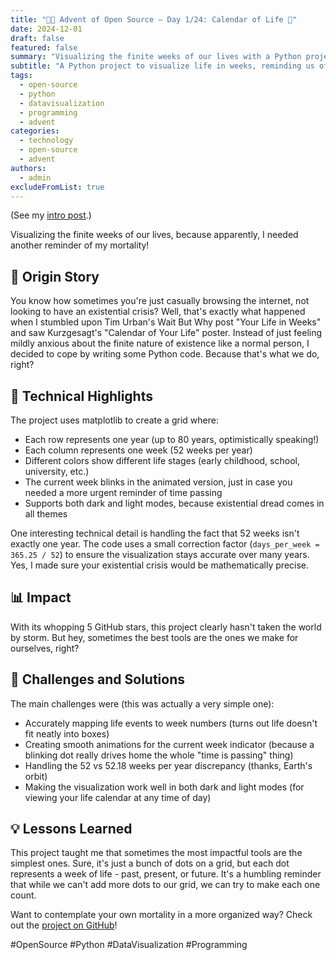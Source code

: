 ```yaml
---
title: "🎄🎁 Advent of Open Source – Day 1/24: Calendar of Life 📅"
date: 2024-12-01
draft: false
featured: false
summary: "Visualizing the finite weeks of our lives with a Python project, because who doesn't need a daily reminder of their mortality?"
subtitle: "A Python project to visualize life in weeks, reminding us of time's passage."
tags:
  - open-source
  - python
  - datavisualization
  - programming
  - advent
categories:
  - technology
  - open-source
  - advent
authors:
  - admin
excludeFromList: true
---
```


(See my [intro post](https://www.linkedin.com/posts/basnijholt_advent-of-open-source-celebrating-activity-7269075513002909697-M89J).)

Visualizing the finite weeks of our lives, because apparently, I needed another reminder of my mortality!

## 📖 Origin Story

You know how sometimes you're just casually browsing the internet, not looking to have an existential crisis? Well, that's exactly what happened when I stumbled upon Tim Urban's Wait But Why post "Your Life in Weeks" and saw Kurzgesagt's "Calendar of Your Life" poster. Instead of just feeling mildly anxious about the finite nature of existence like a normal person, I decided to cope by writing some Python code. Because that's what we do, right?

## 🔧 Technical Highlights

The project uses matplotlib to create a grid where:

- Each row represents one year (up to 80 years, optimistically speaking!)
- Each column represents one week (52 weeks per year)
- Different colors show different life stages (early childhood, school, university, etc.)
- The current week blinks in the animated version, just in case you needed a more urgent reminder of time passing
- Supports both dark and light modes, because existential dread comes in all themes

One interesting technical detail is handling the fact that 52 weeks isn't exactly one year. The code uses a small correction factor (`days_per_week = 365.25 / 52`) to ensure the visualization stays accurate over many years. Yes, I made sure your existential crisis would be mathematically precise.

## 📊 Impact

With its whopping 5 GitHub stars, this project clearly hasn't taken the world by storm. But hey, sometimes the best tools are the ones we make for ourselves, right?

## 🎯 Challenges and Solutions

The main challenges were (this was actually a very simple one):

- Accurately mapping life events to week numbers (turns out life doesn't fit neatly into boxes)
- Creating smooth animations for the current week indicator (because a blinking dot really drives home the whole "time is passing" thing)
- Handling the 52 vs 52.18 weeks per year discrepancy (thanks, Earth's orbit)
- Making the visualization work well in both dark and light modes (for viewing your life calendar at any time of day)

## 💡 Lessons Learned

This project taught me that sometimes the most impactful tools are the simplest ones. Sure, it's just a bunch of dots on a grid, but each dot represents a week of life - past, present, or future. It's a humbling reminder that while we can't add more dots to our grid, we can try to make each one count.

Want to contemplate your own mortality in a more organized way? Check out the [project on GitHub](https://github.com/basnijholt/calendar-of-life)!

#OpenSource #Python #DataVisualization #Programming
